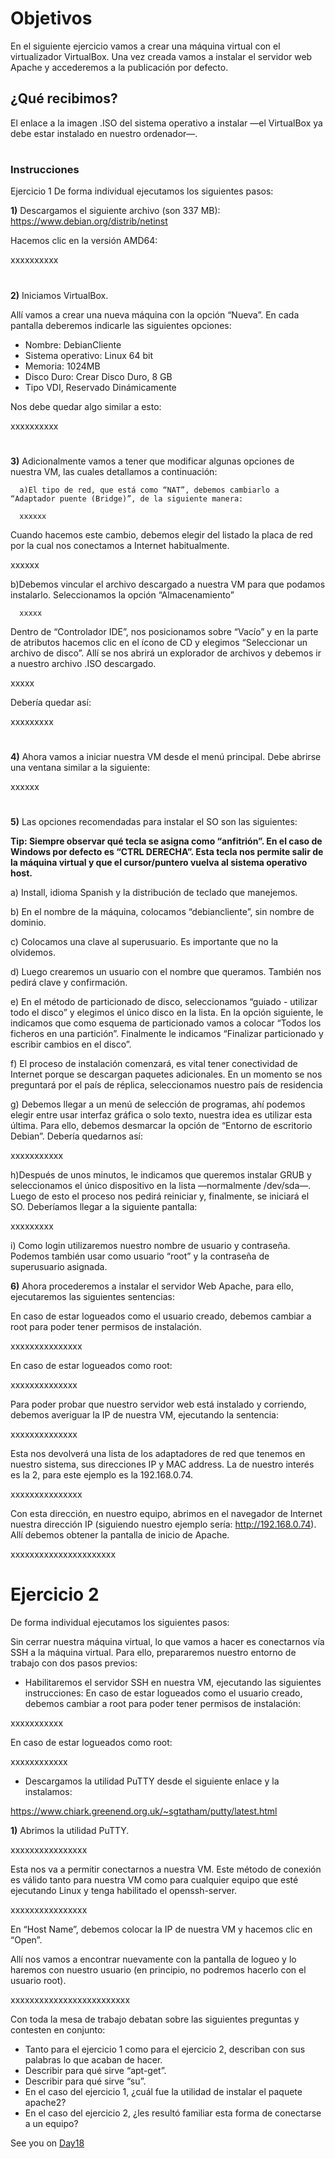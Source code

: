 


# Objetivos

En el siguiente ejercicio vamos a crear una máquina virtual con el virtualizador VirtualBox. Una vez creada vamos a instalar el servidor web Apache y accederemos a la publicación por defecto.

## ¿Qué recibimos?

El enlace a la imagen .ISO del sistema operativo a instalar —el VirtualBox ya debe estar instalado en nuestro ordenador—.

#
#

### Instrucciones

Ejercicio 1
De forma individual ejecutamos los siguientes pasos: 

****1)**** Descargamos el siguiente archivo (son 337 MB): https://www.debian.org/distrib/netinst 

Hacemos clic en la versión AMD64:


xxxxxxxxxx
#
#

****2)**** Iniciamos VirtualBox. 

Allí vamos a crear una nueva máquina con la opción “Nueva”. En cada pantalla deberemos indicarle las siguientes opciones:
* Nombre: DebianCliente
* Sistema operativo: Linux 64 bit
* Memoria: 1024MB
* Disco Duro: Crear Disco Duro, 8 GB
* Tipo VDI, Reservado Dinámicamente

Nos debe quedar algo similar a esto:


xxxxxxxxxx


#
#

****3)**** Adicionalmente vamos a tener que modificar algunas opciones de nuestra VM, las cuales detallamos a continuación:

      a)El tipo de red, que está como “NAT”, debemos cambiarlo a “Adaptador puente (Bridge)”, de la siguiente manera:
      
      xxxxxx
      
      
     





Cuando hacemos este cambio, debemos elegir del listado la placa de red por la cual nos conectamos a Internet habitualmente.


xxxxxx


b)Debemos vincular el archivo descargado a nuestra VM para que podamos instalarlo. Seleccionamos la opción “Almacenamiento”
      
      
      xxxxx
      
      
Dentro de “Controlador IDE”, nos posicionamos sobre “Vacío” y en la parte de atributos hacemos clic en el ícono de CD y elegimos “Seleccionar un archivo de disco”. Allí se nos abrirá un explorador de archivos y debemos ir a nuestro archivo .ISO descargado.


xxxxx




Debería quedar así:


xxxxxxxxx



#
#

****4)**** Ahora vamos a iniciar nuestra VM desde el menú principal. Debe abrirse una ventana similar a la siguiente:


xxxxxx

#
#

****5)**** Las opciones recomendadas para instalar el SO son las siguientes:

****Tip: Siempre observar qué tecla se asigna como “anfitrión”. En el caso de Windows por defecto es “CTRL DERECHA”. Esta tecla nos permite salir de la máquina virtual y que el cursor/puntero vuelva al sistema operativo host.****


a) Install, idioma Spanish y la distribución de teclado que manejemos.

b) En el nombre de la máquina, colocamos “debiancliente”, sin nombre de dominio.

c) Colocamos una clave al superusuario. Es importante que no la olvidemos.

d) Luego crearemos un usuario con el nombre que queramos. También nos pedirá clave y confirmación.

e) En el método de particionado de disco, seleccionamos “guiado - utilizar todo el disco” y elegimos el único disco en la lista. En la opción siguiente, le indicamos que como esquema de particionado vamos a colocar “Todos los ficheros en una partición”. Finalmente le indicamos “Finalizar particionado y escribir cambios en el disco”.

f) El proceso de instalación comenzará, es vital tener conectividad de Internet porque se descargan paquetes adicionales. En un momento se nos preguntará por el país de réplica, seleccionamos nuestro país de residencia

g) Debemos llegar a un menú de selección de programas, ahí podemos elegir entre usar interfaz gráfica o solo texto, nuestra idea es utilizar esta última. Para ello, debemos desmarcar la opción de “Entorno de escritorio Debian”. Debería quedarnos así:


xxxxxxxxxxx

h)Después de unos minutos, le indicamos que queremos instalar GRUB y seleccionamos el único dispositivo en la lista —normalmente /dev/sda—. Luego de esto el proceso nos pedirá reiniciar y, finalmente, se iniciará el SO. Deberíamos llegar a la siguiente pantalla:

xxxxxxxxx


i) Como login utilizaremos nuestro nombre de usuario y contraseña. Podemos también usar como usuario “root” y la contraseña de superusuario asignada.





****6)**** Ahora procederemos a instalar el servidor Web Apache, para ello, ejecutaremos las siguientes sentencias:

En caso de estar logueados como el usuario creado, debemos cambiar a root para poder tener permisos de instalación.


xxxxxxxxxxxxxxx




En caso de estar logueados como root:


xxxxxxxxxxxxxx


Para poder probar que nuestro servidor web está instalado y corriendo, debemos averiguar la IP de nuestra VM, ejecutando la sentencia:


xxxxxxxxxxxxxx

Esta nos devolverá una lista de los adaptadores de red que tenemos en nuestro sistema, sus direcciones IP y MAC address. La de nuestro interés es la 2, para este ejemplo es la 192.168.0.74.



xxxxxxxxxxxxxxx

Con esta dirección, en nuestro equipo, abrimos en el navegador de Internet nuestra dirección IP (siguiendo nuestro ejemplo sería: http://192.168.0.74). Allí debemos obtener la pantalla de inicio de Apache.

xxxxxxxxxxxxxxxxxxxxxx


#
#
#

# Ejercicio 2

De forma individual ejecutamos los siguientes pasos:

Sin cerrar nuestra máquina virtual, lo que vamos a hacer es conectarnos vía SSH a la máquina virtual. Para ello, prepararemos nuestro entorno de trabajo con dos pasos previos:

* Habilitaremos el servidor SSH en nuestra VM, ejecutando las siguientes instrucciones:
En caso de estar logueados como el usuario creado, debemos cambiar a root para poder tener permisos de instalación:


xxxxxxxxxxx


En caso de estar logueados como root:

xxxxxxxxxxxx


* Descargamos la utilidad PuTTY desde el siguiente enlace y la instalamos:

https://www.chiark.greenend.org.uk/~sgtatham/putty/latest.html



****1)**** Abrimos la utilidad PuTTY.

xxxxxxxxxxxxxxxx


Esta nos va a permitir conectarnos a nuestra VM. Este método de conexión es válido tanto para nuestra VM como para cualquier equipo que esté ejecutando Linux y tenga habilitado el openssh-server.


xxxxxxxxxxxxxxxx

En “Host Name”, debemos colocar la IP de nuestra VM y hacemos clic en “Open”.

Allí nos vamos a encontrar nuevamente con la pantalla de logueo y lo haremos con nuestro usuario (en principio, no podremos hacerlo con el usuario root).


xxxxxxxxxxxxxxxxxxxxxxxxx

Con toda la mesa de trabajo debatan sobre las siguientes preguntas y contesten en conjunto:

* Tanto para el ejercicio 1 como para el ejercicio 2, describan con sus palabras lo que acaban de hacer.
* Describir para qué sirve “apt-get”.
* Describir para qué sirve “su”.
* En el caso del ejercicio 1, ¿cuál fue la utilidad de instalar el paquete apache2? 
* En el caso del ejercicio 2, ¿les resultó familiar esta forma de conectarse a un equipo?





























See you on [Day18](day18.md)
